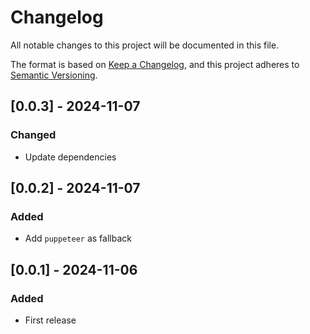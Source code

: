 
# Changelog

All notable changes to this project will be documented in this file.

The format is based on [Keep a Changelog](https://keepachangelog.com/en/1.0.0/),
and this project adheres to [Semantic Versioning](https://semver.org/spec/v2.0.0.html).

## [0.0.3] - 2024-11-07

### Changed

- Update dependencies

## [0.0.2] - 2024-11-07

### Added

- Add `puppeteer` as fallback

## [0.0.1] - 2024-11-06

### Added

- First release